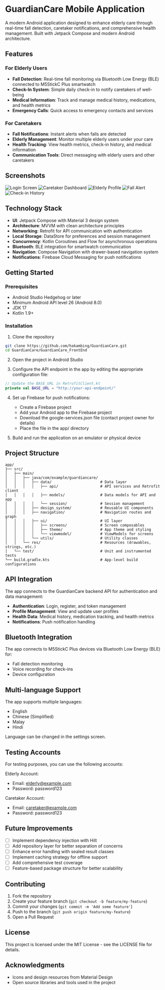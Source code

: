 # GuardianCare Mobile Application

A modern Android application designed to enhance elderly care through real-time fall detection, caretaker notifications, and comprehensive health management. Built with Jetpack Compose and modern Android architecture.

## Features

### For Elderly Users
- **Fall Detection**: Real-time fall monitoring via Bluetooth Low Energy (BLE) connected to M5StickC Plus smartwatch
- **Check-In System**: Simple daily check-in to notify caretakers of well-being
- **Medical Information**: Track and manage medical history, medications, and health metrics
- **Emergency Calls**: Quick access to emergency contacts and services

### For Caretakers
- **Fall Notifications**: Instant alerts when falls are detected
- **Elderly Management**: Monitor multiple elderly users under your care
- **Health Tracking**: View health metrics, check-in history, and medical information
- **Communication Tools**: Direct messaging with elderly users and other caretakers

## Screenshots

![Login Screen](Media/login_screen.png)
![Caretaker Dashboard](Media/caretaker_dashboard.png)
![Elderly Profile](Media/elderly_profile.png)
![Fall Alert](Media/fall_alert.png)
![Check-in History](Media/checkin_history.png)

## Technology Stack

- **UI**: Jetpack Compose with Material 3 design system
- **Architecture**: MVVM with clean architecture principles
- **Networking**: Retrofit for API communication with authentication
- **Local Storage**: DataStore for preferences and session management
- **Concurrency**: Kotlin Coroutines and Flow for asynchronous operations
- **Bluetooth**: BLE integration for smartwatch communication
- **Navigation**: Compose Navigation with drawer-based navigation system
- **Notifications**: Firebase Cloud Messaging for push notifications

## Getting Started

### Prerequisites
- Android Studio Hedgehog or later
- Minimum Android API level 26 (Android 8.0)
- JDK 17
- Kotlin 1.9+

### Installation
1. Clone the repository
```bash
git clone https://github.com/hakambing/GuardianCare.git
cd GuardianCare/GuardianCare_FrontEnd
```

2. Open the project in Android Studio

3. Configure the API endpoint in the app by editing the appropriate configuration file:
```kotlin
// Update the BASE_URL in RetrofitClient.kt
private val BASE_URL = "http://your-api-endpoint/"
```

4. Set up Firebase for push notifications:
   - Create a Firebase project
   - Add your Android app to the Firebase project
   - Download the google-services.json file (contact project owner for details)
   - Place the file in the app/ directory

5. Build and run the application on an emulator or physical device

## Project Structure

```
app/
├── src/
│   ├── main/
│   │   ├── java/com/example/guardiancare/
│   │   │   ├── data/                      # Data layer
│   │   │   │   ├── api/                   # API services and Retrofit client
│   │   │   │   ├── models/                # Data models for API and app
│   │   │   │   └── session/               # Session management
│   │   │   ├── design_system/             # Reusable UI components
│   │   │   ├── navigation/                # Navigation routes and graph
│   │   │   ├── ui/                        # UI layer
│   │   │   │   ├── screens/               # Screen composables
│   │   │   │   ├── theme/                 # App theme and styling
│   │   │   │   └── viewmodel/             # ViewModels for screens
│   │   │   └── utils/                     # Utility classes
│   │   └── res/                           # Resources (drawables, strings, etc.)
│   └── test/                              # Unit and instrumented tests
└── build.gradle.kts                       # App-level build configurations
```

## API Integration

The app connects to the GuardianCare backend API for authentication and data management:

- **Authentication**: Login, register, and token management
- **Profile Management**: View and update user profiles
- **Health Data**: Medical history, medication tracking, and health metrics
- **Notifications**: Push notification handling

## Bluetooth Integration

The app connects to M5StickC Plus devices via Bluetooth Low Energy (BLE) for:

- Fall detection monitoring
- Voice recording for check-ins
- Device configuration

## Multi-language Support

The app supports multiple languages:
- English
- Chinese (Simplified)
- Malay
- Hindi

Language can be changed in the settings screen.

## Testing Accounts

For testing purposes, you can use the following accounts:

Elderly Account:
- Email: elderly@example.com
- Password: password123

Caretaker Account:
- Email: caretaker@example.com
- Password: password123

## Future Improvements

- [ ] Implement dependency injection with Hilt
- [ ] Add repository layer for better separation of concerns
- [ ] Enhance error handling with sealed result classes
- [ ] Implement caching strategy for offline support
- [ ] Add comprehensive test coverage
- [ ] Feature-based package structure for better scalability

## Contributing

1. Fork the repository
2. Create your feature branch (`git checkout -b feature/my-feature`)
3. Commit your changes (`git commit -m 'Add some feature'`)
4. Push to the branch (`git push origin feature/my-feature`)
5. Open a Pull Request

## License

This project is licensed under the MIT License - see the LICENSE file for details.

## Acknowledgments

- Icons and design resources from Material Design
- Open source libraries and tools used in the project
